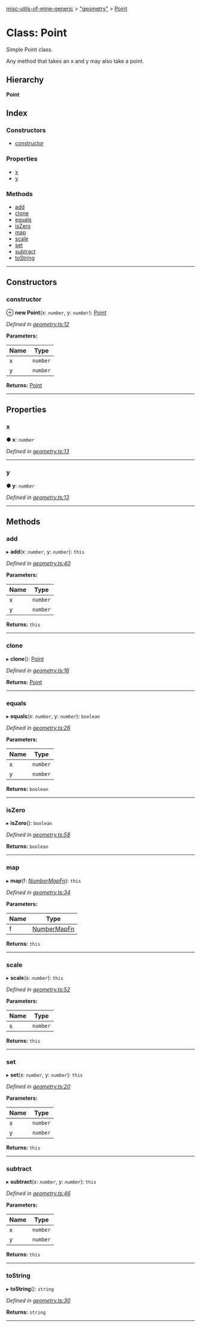 [misc-utils-of-mine-generic](../README.md) > ["geometry"](../modules/_geometry_.md) > [Point](../classes/_geometry_.point.md)

# Class: Point

Simple Point class.

Any method that takes an x and y may also take a point.

## Hierarchy

**Point**

## Index

### Constructors

* [constructor](_geometry_.point.md#constructor)

### Properties

* [x](_geometry_.point.md#x)
* [y](_geometry_.point.md#y)

### Methods

* [add](_geometry_.point.md#add)
* [clone](_geometry_.point.md#clone)
* [equals](_geometry_.point.md#equals)
* [isZero](_geometry_.point.md#iszero)
* [map](_geometry_.point.md#map)
* [scale](_geometry_.point.md#scale)
* [set](_geometry_.point.md#set)
* [subtract](_geometry_.point.md#subtract)
* [toString](_geometry_.point.md#tostring)

---

## Constructors

<a id="constructor"></a>

###  constructor

⊕ **new Point**(x: *`number`*, y: *`number`*): [Point](_geometry_.point.md)

*Defined in [geometry.ts:12](https://github.com/cancerberoSgx/misc-utils-of-mine/blob/85b0b78/misc-utils-of-mine-generic/src/geometry.ts#L12)*

**Parameters:**

| Name | Type |
| ------ | ------ |
| x | `number` |
| y | `number` |

**Returns:** [Point](_geometry_.point.md)

___

## Properties

<a id="x"></a>

###  x

**● x**: *`number`*

*Defined in [geometry.ts:13](https://github.com/cancerberoSgx/misc-utils-of-mine/blob/85b0b78/misc-utils-of-mine-generic/src/geometry.ts#L13)*

___
<a id="y"></a>

###  y

**● y**: *`number`*

*Defined in [geometry.ts:13](https://github.com/cancerberoSgx/misc-utils-of-mine/blob/85b0b78/misc-utils-of-mine-generic/src/geometry.ts#L13)*

___

## Methods

<a id="add"></a>

###  add

▸ **add**(x: *`number`*, y: *`number`*): `this`

*Defined in [geometry.ts:40](https://github.com/cancerberoSgx/misc-utils-of-mine/blob/85b0b78/misc-utils-of-mine-generic/src/geometry.ts#L40)*

**Parameters:**

| Name | Type |
| ------ | ------ |
| x | `number` |
| y | `number` |

**Returns:** `this`

___
<a id="clone"></a>

###  clone

▸ **clone**(): [Point](_geometry_.point.md)

*Defined in [geometry.ts:16](https://github.com/cancerberoSgx/misc-utils-of-mine/blob/85b0b78/misc-utils-of-mine-generic/src/geometry.ts#L16)*

**Returns:** [Point](_geometry_.point.md)

___
<a id="equals"></a>

###  equals

▸ **equals**(x: *`number`*, y: *`number`*): `boolean`

*Defined in [geometry.ts:26](https://github.com/cancerberoSgx/misc-utils-of-mine/blob/85b0b78/misc-utils-of-mine-generic/src/geometry.ts#L26)*

**Parameters:**

| Name | Type |
| ------ | ------ |
| x | `number` |
| y | `number` |

**Returns:** `boolean`

___
<a id="iszero"></a>

###  isZero

▸ **isZero**(): `boolean`

*Defined in [geometry.ts:58](https://github.com/cancerberoSgx/misc-utils-of-mine/blob/85b0b78/misc-utils-of-mine-generic/src/geometry.ts#L58)*

**Returns:** `boolean`

___
<a id="map"></a>

###  map

▸ **map**(f: *[NumberMapFn](../modules/_geometry_.md#numbermapfn)*): `this`

*Defined in [geometry.ts:34](https://github.com/cancerberoSgx/misc-utils-of-mine/blob/85b0b78/misc-utils-of-mine-generic/src/geometry.ts#L34)*

**Parameters:**

| Name | Type |
| ------ | ------ |
| f | [NumberMapFn](../modules/_geometry_.md#numbermapfn) |

**Returns:** `this`

___
<a id="scale"></a>

###  scale

▸ **scale**(s: *`number`*): `this`

*Defined in [geometry.ts:52](https://github.com/cancerberoSgx/misc-utils-of-mine/blob/85b0b78/misc-utils-of-mine-generic/src/geometry.ts#L52)*

**Parameters:**

| Name | Type |
| ------ | ------ |
| s | `number` |

**Returns:** `this`

___
<a id="set"></a>

###  set

▸ **set**(x: *`number`*, y: *`number`*): `this`

*Defined in [geometry.ts:20](https://github.com/cancerberoSgx/misc-utils-of-mine/blob/85b0b78/misc-utils-of-mine-generic/src/geometry.ts#L20)*

**Parameters:**

| Name | Type |
| ------ | ------ |
| x | `number` |
| y | `number` |

**Returns:** `this`

___
<a id="subtract"></a>

###  subtract

▸ **subtract**(x: *`number`*, y: *`number`*): `this`

*Defined in [geometry.ts:46](https://github.com/cancerberoSgx/misc-utils-of-mine/blob/85b0b78/misc-utils-of-mine-generic/src/geometry.ts#L46)*

**Parameters:**

| Name | Type |
| ------ | ------ |
| x | `number` |
| y | `number` |

**Returns:** `this`

___
<a id="tostring"></a>

###  toString

▸ **toString**(): `string`

*Defined in [geometry.ts:30](https://github.com/cancerberoSgx/misc-utils-of-mine/blob/85b0b78/misc-utils-of-mine-generic/src/geometry.ts#L30)*

**Returns:** `string`

___

